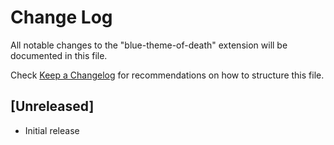 # Change Log

All notable changes to the "blue-theme-of-death" extension will be documented in this file.

Check [Keep a Changelog](http://keepachangelog.com/) for recommendations on how to structure this file.

## [Unreleased]

- Initial release
